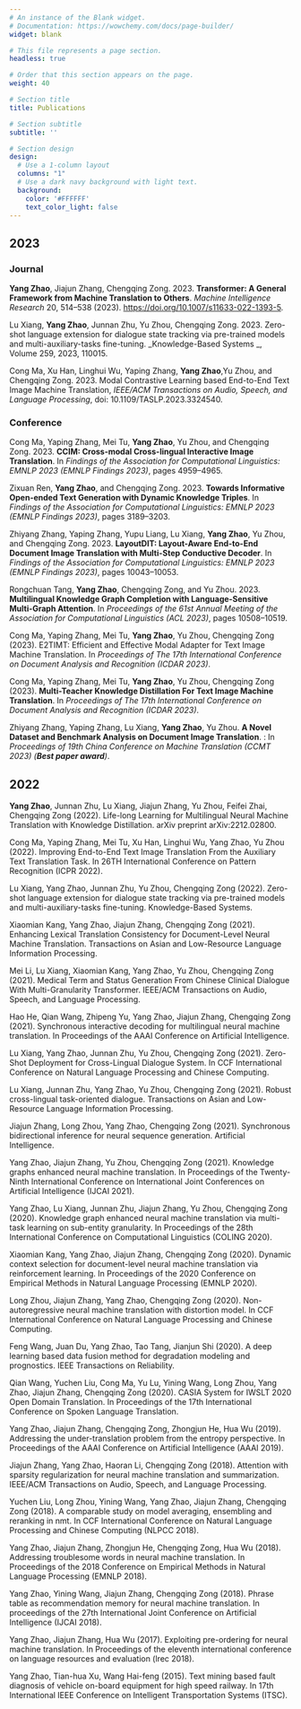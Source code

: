 ```yaml
---
# An instance of the Blank widget.
# Documentation: https://wowchemy.com/docs/page-builder/
widget: blank

# This file represents a page section.
headless: true

# Order that this section appears on the page.
weight: 40

# Section title
title: Publications

# Section subtitle
subtitle: ''

# Section design
design:
  # Use a 1-column layout
  columns: "1"
  # Use a dark navy background with light text.
  background:
    color: '#FFFFFF'
    text_color_light: false
---
```

## 2023
### Journal
**Yang Zhao**, Jiajun Zhang, Chengqing Zong. 2023. **Transformer: A General Framework from Machine Translation to Others**. _Machine Intelligence Research_ 20, 514–538 (2023). https://doi.org/10.1007/s11633-022-1393-5.

Lu Xiang, **Yang Zhao**, Junnan Zhu, Yu Zhou, Chengqing Zong. 2023. Zero-shot language extension for dialogue state tracking via pre-trained models and multi-auxiliary-tasks fine-tuning. _Knowledge-Based Systems _, Volume 259, 2023, 110015.

Cong Ma, Xu Han, Linghui Wu, Yaping Zhang, **Yang Zhao**,Yu Zhou, and Chengqing Zong. 2023. Modal Contrastive Learning based End-to-End Text Image Machine Translation, _IEEE/ACM Transactions on Audio, Speech, and Language Processing_, doi: 10.1109/TASLP.2023.3324540.

### Conference
Cong Ma, Yaping Zhang, Mei Tu, **Yang Zhao**, Yu Zhou, and Chengqing Zong. 2023. **CCIM: Cross-modal Cross-lingual Interactive Image Translation**. In _Findings of the Association for Computational Linguistics: EMNLP 2023 (EMNLP Findings 2023)_, pages 4959–4965.

Zixuan Ren, **Yang Zhao**, and Chengqing Zong. 2023. **Towards Informative Open-ended Text Generation with Dynamic Knowledge Triples**. In _Findings of the Association for Computational Linguistics: EMNLP 2023 (EMNLP Findings 2023)_, pages 3189–3203.

Zhiyang Zhang, Yaping Zhang, Yupu Liang, Lu Xiang, **Yang Zhao**, Yu Zhou, and Chengqing Zong. 2023. **LayoutDIT: Layout-Aware End-to-End Document Image Translation with Multi-Step Conductive Decoder**. In _Findings of the Association for Computational Linguistics: EMNLP 2023 (EMNLP Findings 2023)_, pages 10043–10053.

Rongchuan Tang, **Yang Zhao**, Chengqing Zong, and Yu Zhou. 2023. **Multilingual Knowledge Graph Completion with Language-Sensitive Multi-Graph Attention**. In _Proceedings of the 61st Annual Meeting of the Association for Computational Linguistics (ACL 2023)_, pages 10508–10519.

Cong Ma, Yaping Zhang, Mei Tu, **Yang Zhao**, Yu Zhou, Chengqing Zong (2023). E2TIMT: Efficient and Effective Modal Adapter for Text Image Machine Translation. In _Proceedings of The 17th International Conference on Document Analysis and Recognition (ICDAR 2023)_.
 
Cong Ma, Yaping Zhang, Mei Tu,  **Yang Zhao**, Yu Zhou, Chengqing Zong (2023). **Multi-Teacher Knowledge Distillation For Text Image Machine Translation**. In _Proceedings of The 17th International Conference on Document Analysis and Recognition (ICDAR 2023)_.
 
Zhiyang Zhang, Yaping Zhang, Lu Xiang, **Yang Zhao**, Yu Zhou. **A Novel Dataset and Benchmark Analysis on Document Image Translation**. : In _Proceedings of 19th China Conference on Machine Translation (CCMT 2023) (**Best paper award**)_.

 ## 2022
 **Yang Zhao**, Junnan Zhu, Lu Xiang, Jiajun Zhang, Yu Zhou, Feifei Zhai, Chengqing Zong (2022). Life-long Learning for Multilingual Neural Machine Translation with Knowledge Distillation. arXiv preprint arXiv:2212.02800.
 
 Cong Ma, Yaping Zhang, Mei Tu, Xu Han, Linghui Wu, Yang Zhao, Yu Zhou (2022). Improving End-to-End Text Image Translation From the Auxiliary Text Translation Task. In 26TH International Conference on Pattern Recognition (ICPR 2022).
 
 Lu Xiang, Yang Zhao, Junnan Zhu, Yu Zhou, Chengqing Zong (2022). Zero-shot language extension for dialogue state tracking via pre-trained models and multi-auxiliary-tasks fine-tuning. Knowledge-Based Systems.
 
 Xiaomian Kang, Yang Zhao, Jiajun Zhang, Chengqing Zong (2021). Enhancing Lexical Translation Consistency for Document-Level Neural Machine Translation. Transactions on Asian and Low-Resource Language Information Processing.
 
 Mei Li, Lu Xiang, Xiaomian Kang, Yang Zhao, Yu Zhou, Chengqing Zong (2021). Medical Term and Status Generation From Chinese Clinical Dialogue With Multi-Granularity Transformer. IEEE/ACM Transactions on Audio, Speech, and Language Processing.
 
 Hao He, Qian Wang, Zhipeng Yu, Yang Zhao, Jiajun Zhang, Chengqing Zong (2021). Synchronous interactive decoding for multilingual neural machine translation. In Proceedings of the AAAI Conference on Artificial Intelligence.
 
 Lu Xiang, Yang Zhao, Junnan Zhu, Yu Zhou, Chengqing Zong (2021). Zero-Shot Deployment for Cross-Lingual Dialogue System. In CCF International Conference on Natural Language Processing and Chinese Computing.
 
 Lu Xiang, Junnan Zhu, Yang Zhao, Yu Zhou, Chengqing Zong (2021). Robust cross-lingual task-oriented dialogue. Transactions on Asian and Low-Resource Language Information Processing.
 
 Jiajun Zhang, Long Zhou, Yang Zhao, Chengqing Zong (2021). Synchronous bidirectional inference for neural sequence generation. Artificial Intelligence.
 
 Yang Zhao, Jiajun Zhang, Yu Zhou, Chengqing Zong (2021). Knowledge graphs enhanced neural machine translation. In Proceedings of the Twenty-Ninth International Conference on International Joint Conferences on Artificial Intelligence (IJCAI 2021).
 
 Yang Zhao, Lu Xiang, Junnan Zhu, Jiajun Zhang, Yu Zhou, Chengqing Zong (2020). Knowledge graph enhanced neural machine translation via multi-task learning on sub-entity granularity. In Proceedings of the 28th International Conference on Computational Linguistics (COLING 2020).
 
 Xiaomian Kang, Yang Zhao, Jiajun Zhang, Chengqing Zong (2020). Dynamic context selection for document-level neural machine translation via reinforcement learning. In Proceedings of the 2020 Conference on Empirical Methods in Natural Language Processing (EMNLP 2020).
 
 Long Zhou, Jiajun Zhang, Yang Zhao, Chengqing Zong (2020). Non-autoregressive neural machine translation with distortion model. In CCF International Conference on Natural Language Processing and Chinese Computing.
 
 Feng Wang, Juan Du, Yang Zhao, Tao Tang, Jianjun Shi (2020). A deep learning based data fusion method for degradation modeling and prognostics. IEEE Transactions on Reliability.
 
 Qian Wang, Yuchen Liu, Cong Ma, Yu Lu, Yining Wang, Long Zhou, Yang Zhao, Jiajun Zhang, Chengqing Zong (2020). CASIA System for IWSLT 2020 Open Domain Translation. In Proceedings of the 17th International Conference on Spoken Language Translation.
 
 Yang Zhao, Jiajun Zhang, Chengqing Zong, Zhongjun He, Hua Wu (2019). Addressing the under-translation problem from the entropy perspective. In Proceedings of the AAAI Conference on Artificial Intelligence (AAAI 2019).
 
 Jiajun Zhang, Yang Zhao, Haoran Li, Chengqing Zong (2018). Attention with sparsity regularization for neural machine translation and summarization. IEEE/ACM Transactions on Audio, Speech, and Language Processing.
 
 Yuchen Liu, Long Zhou, Yining Wang, Yang Zhao, Jiajun Zhang, Chengqing Zong (2018). A comparable study on model averaging, ensembling and reranking in nmt. In CCF International Conference on Natural Language Processing and Chinese Computing (NLPCC 2018).
 
 Yang Zhao, Jiajun Zhang, Zhongjun He, Chengqing Zong, Hua Wu (2018). Addressing troublesome words in neural machine translation. In Proceedings of the 2018 Conference on Empirical Methods in Natural Language Processing (EMNLP 2018).
 
 Yang Zhao, Yining Wang, Jiajun Zhang, Chengqing Zong (2018). Phrase table as recommendation memory for neural machine translation. In proceedings of the 27th International Joint Conference on Artificial Intelligence (IJCAI 2018).
 
 Yang Zhao, Jiajun Zhang, Hua Wu (2017). Exploiting pre-ordering for neural machine translation. In Proceedings of the eleventh international conference on language resources and evaluation (lrec 2018).
 
 Yang Zhao, Tian-hua Xu, Wang Hai-feng (2015). Text mining based fault diagnosis of vehicle on-board equipment for high speed railway. In 17th International IEEE Conference on Intelligent Transportation Systems (ITSC).
